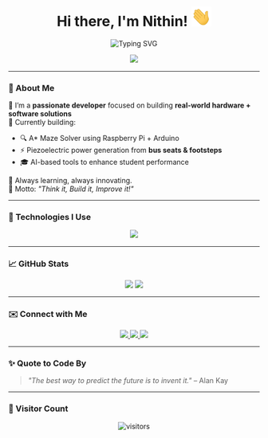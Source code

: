 <h1 align="center">
  Hi there, I'm Nithin! <img src="https://raw.githubusercontent.com/ABSphreak/ABSphreak/master/gifs/Hi.gif" width="40px" />
</h1>

<p align="center">
  <img src="https://readme-typing-svg.demolab.com?font=Fira+Code&size=22&pause=1000&color=F7971E&width=440&lines=Developer+%7C+IoT+Engineer+%7C+Tech+Innovator;Arduino+%2B+Raspberry+Pi+Enthusiast;Building+Cool+Projects+that+Matter" alt="Typing SVG" />
</p>

<p align="center">
  <img src="https://raw.githubusercontent.com/Nithin0248/Nithin0248/main/assets/dev-animation.gif" width="260px"/>
</p>

---

### 🎯 About Me

🌟 I’m a **passionate developer** focused on building **real-world hardware + software solutions**  
🧠 Currently building:  
- 🔍 A* Maze Solver using Raspberry Pi + Arduino  
- ⚡ Piezoelectric power generation from **bus seats & footsteps**  
- 🎓 AI-based tools to enhance student performance  

🚀 Always learning, always innovating.  
🌈 Motto: *"Think it, Build it, Improve it!"*

---

### 🔧 Technologies I Use

<p align="center">
  <img src="https://skillicons.dev/icons?i=java,python,c,html,css,js,arduino,raspberrypi,firebase,git,vscode,linux" />
</p>

---

### 📈 GitHub Stats

<div align="center">
  <img src="https://github-readme-stats.vercel.app/api?username=Nithin0248&show_icons=true&theme=radical" width="48%" />
  <img src="https://github-readme-streak-stats.herokuapp.com/?user=Nithin0248&theme=radical" width="48%" />
</div>

---

### ✉️ Connect with Me

<p align="center">
  <a href="https://www.linkedin.com/in/nithin0248/">
    <img src="https://img.shields.io/badge/LinkedIn-blue?style=for-the-badge&logo=linkedin&logoColor=white"/>
  </a>
  <a href="mailto:nithin.yeripilli@gmail.com">
    <img src="https://img.shields.io/badge/Gmail-red?style=for-the-badge&logo=gmail&logoColor=white"/>
  </a>
  <a href="https://github.com/Nithin0248">
    <img src="https://img.shields.io/badge/GitHub-000?style=for-the-badge&logo=github&logoColor=white"/>
  </a>
</p>

---

### ✨ Quote to Code By

> *"The best way to predict the future is to invent it."* – Alan Kay

---

### 🧠 Visitor Count

<p align="center">
  <img src="https://komarev.com/ghpvc/?username=Nithin0248&label=Profile+Views&color=brightgreen&style=flat" alt="visitors" />
</p>

